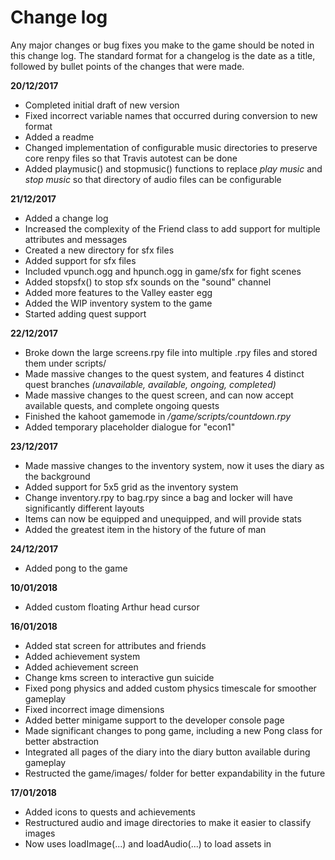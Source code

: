 # Change log

Any major changes or bug fixes you make to the game should be noted in this change log. 
The standard format for a changelog is the date as a title, followed by bullet points of the changes that were made.

**20/12/2017**
* Completed initial draft of new version
* Fixed incorrect variable names that occurred during conversion to new format
* Added a readme
* Changed implementation of configurable music directories to preserve core renpy files so that Travis autotest can be done
* Added playmusic() and stopmusic() functions to replace *play music* and *stop music* so that directory of audio files can be configurable

**21/12/2017**
* Added a change log
* Increased the complexity of the Friend class to add support for multiple attributes and messages
* Created a new directory for sfx files
* Added support for sfx files
* Included vpunch.ogg and hpunch.ogg in game/sfx for fight scenes
* Added stopsfx() to stop sfx sounds on the "sound" channel
* Added more features to the Valley easter egg
* Added the WIP inventory system to the game
* Started adding quest support

**22/12/2017**
* Broke down the large screens.rpy file into multiple .rpy files and stored them under scripts/
* Made massive changes to the quest system, and features 4 distinct quest branches *(unavailable, available, ongoing, completed)*
* Made massive changes to the quest screen, and can now accept available quests, and complete ongoing quests
* Finished the kahoot gamemode in */game/scripts/countdown.rpy*
* Added temporary placeholder dialogue for "econ1"

**23/12/2017**
* Made massive changes to the inventory system, now it uses the diary as the background
* Added support for 5x5 grid as the inventory system
* Change inventory.rpy to bag.rpy since a bag and locker will have significantly different layouts
* Items can now be equipped and unequipped, and will provide stats
* Added the greatest item in the history of the future of man

**24/12/2017**
* Added pong to the game

**10/01/2018**
* Added custom floating Arthur head cursor

**16/01/2018**
* Added stat screen for attributes and friends
* Added achievement system
* Added achievement screen
* Change kms screen to interactive gun suicide
* Fixed pong physics and added custom physics timescale for smoother gameplay
* Fixed incorrect image dimensions
* Added better minigame support to the developer console page
* Made significant changes to pong game, including a new Pong class for better abstraction
* Integrated all pages of the diary into the diary button available during gameplay
* Restructed the game/images/ folder for better expandability in the future

**17/01/2018**
* Added icons to quests and achievements
* Restructured audio and image directories to make it easier to classify images
* Now uses loadImage(...) and loadAudio(...) to load assets in
